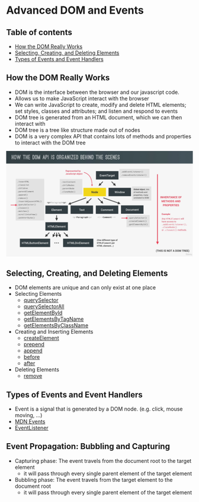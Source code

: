 # Advanced DOM and Events

## Table of contents
* [How the DOM Really Works](#how-the-dom-really-works)
* [Selecting, Creating, and Deleting Elements](#selecting-creating-and-deleting-elements)
* [Types of Events and Event Handlers](#types-of-events-and-event-handlers)

## How the DOM Really Works
* DOM is the interface between the browser and our javascript code.
* Allows us to make JavaScript interact with the browser
* We can write JavaScript to create, modify and delete HTML elements; set styles, classes and attributes; and listen and respond to events
* DOM tree is generated from an HTML document, which we can then interact with
* DOM tree is a tree like structure made out of nodes
* DOM is a very complex API that contains lots of methods and properties to interact with the DOM tree

![how_dom_api_is_organized](how_dom_api_is_organized.png)

## Selecting, Creating, and Deleting Elements
* DOM elements are unique and can only exist at one place
* Selecting Elements
  * [querySelector](https://developer.mozilla.org/en-US/docs/Web/API/Document/querySelector)
  * [querySelectorAll](https://developer.mozilla.org/en-US/docs/Web/API/Document/querySelectorAll)
  * [getElementById](https://developer.mozilla.org/en-US/docs/Web/API/Document/getElementById)
  * [getElementsByTagName](https://developer.mozilla.org/en-US/docs/Web/API/Document/getElementsByTagName)
  * [getElementsByClassName](https://developer.mozilla.org/en-US/docs/Web/API/Document/getElementsByClassName)
* Creating and Inserting Elements
  * [createElement](https://developer.mozilla.org/en-US/docs/Web/API/Document/createElement)
  * [prepend](https://developer.mozilla.org/en-US/docs/Web/API/Element/prepend)
  * [append](https://developer.mozilla.org/en-US/docs/Web/API/Element/append)
  * [before](https://developer.mozilla.org/en-US/docs/Web/API/Element/before)
  * [after](https://developer.mozilla.org/en-US/docs/Web/API/Element/after)
* Deleting Elements
  * [remove](https://developer.mozilla.org/en-US/docs/Web/API/Element/remove)

## Types of Events and Event Handlers
* Event is a signal that is generated by a DOM node. (e.g. click, mouse moving, ...)
* [MDN Events](https://developer.mozilla.org/en-US/docs/Web/Events#event_listing)
* [EventListener](https://developer.mozilla.org/en-US/docs/Web/API/EventTarget/addEventListener)

## Event Propagation: Bubbling and Capturing
* Capturing phase: The event travels from the document root to the target element
  * it will pass through every single parent element of the target element
* Bubbling phase: The event travels from the target element to the document root
  * it will pass through every single parent element of the target element
